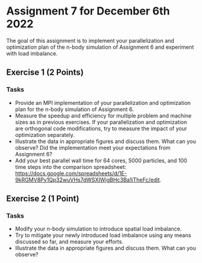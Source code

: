 # Assignment 7 for December 6th 2022

The goal of this assignment is to implement your parallelization and optimization plan of the n-body simulation of Assignment 6 and experiment with load imbalance.

## Exercise 1 (2 Points)

### Tasks

- Provide an MPI implementation of your parallelization and optimization plan for the n-body simulation of Assignment 6.
- Measure the speedup and efficiency for multiple problem and machine sizes as in previous exercises. If your parallelization and optimization are orthogonal code modifications, try to measure the impact of your optimization separately.
- Illustrate the data in appropriate figures and discuss them. What can you observe? Did the implementation meet your expectations from Assignment 6?
- Add your best parallel wall time for 64 cores, 5000 particles, and 100 time steps into the comparison spreadsheet: https://docs.google.com/spreadsheets/d/1E-9kRGMV8Py1Qp32wuVHs7dWSXIWigBHc3Ba1iTheFc/edit.

## Exercise 2 (1 Point)

### Tasks

- Modify your n-body simulation to introduce spatial load imbalance.
- Try to mitigate your newly introduced load imbalance using any means discussed so far, and measure your efforts.
- Illustrate the data in appropriate figures and discuss them. What can you observe?
